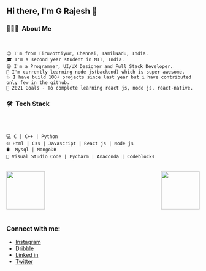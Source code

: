 ## Hi there, I'm G Rajesh 👋


### 👨🏻‍💻 &nbsp;About Me

<br />

```
😉 I'm from Tiruvottiyur, Chennai, TamilNadu, India.
🎓 I'm a second year student in MIT, India.
😃 I'm a Programmer, UI/UX Designer and Full Stack Developer.
📘 I'm currently learning node js(backend) which is super awesome.
✨ I have build 100+ projects since last year but i have contributed only few in the github.
🥅 2021 Goals - To complete learning react js, node js, react-native.
```

### 🛠 &nbsp;Tech Stack

<br />

```

💻 C | C++ | Python
🌐 Html | Css | Javascript | React js | Node js
🛢  Mysql | MongoDB
🔧 Visual Studio Code | Pycharm | Anaconda | Codeblocks

```

<br />

<a href="https://github.com/g-rajesh" style="display: flex; justify-content: space-between">
  <img height="100px" src="https://github-readme-stats.vercel.app/api?username=g-rajesh&theme=blue&show_icons=true" />
  <img height="100px" src="https://github-readme-stats.vercel.app/api/top-langs/?username=g-rajesh&theme=blue&layout=compact" />
</a>

<br/>

### Connect with me:

-    [Instagram](https://www.instagram.com/_.code.breaker._/)
-    [Dribble](https://dribbble.com/_code_breaker_)
-    [Linked in](https://www.linkedin.com/in/rajesh-g-82b8651a6/)
-    [Twitter](https://twitter.com)
